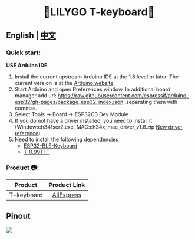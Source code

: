 <h1 align = "center">🌟LILYGO T-keyboard🌟</h1>

## **English | [中文](./README_CN.MD)**



<h3 align = "left">Quick start:</h3>

**USE Arduino IDE**

1. Install the current upstream Arduino IDE at the 1.8 level or later. The current version is at the [Arduino website](http://www.arduino.cc/en/main/software).
2. Start Arduino and open Preferences window. In additional board manager add url: https://raw.githubusercontent.com/espressif/arduino-esp32/gh-pages/package_esp32_index.json .separating them with commas.
3. Select Tools -> Board -> ESP32C3 Dev Module
4. If you do not have a driver installed, you need to install it (Window:ch341ser2.exe, MAC:ch34x_mac_driver_v1.6.zip [New driver reference](https://github.com/LilyGO/LILYGO-T-OI/issues/3#issuecomment-907645945 ))
5. Need to install the following dependencies
     - [ESP32-BLE-Keyboard](https://github.com/T-vK/ESP32-BLE-Keyboard/tree/0.3.0)
     - [T-0.99TFT](https://github.com/Xinyuan-LilyGO/T-0.99TFT)



<h3 align = "left">Product 📷:</h3>

|  Product   | Product  Link  |
| :--------: | :------------: |
| T-keyboard | [AliExpress]() |

## Pinout

![](image/)








